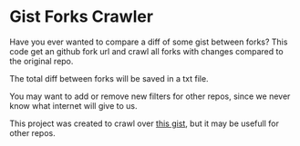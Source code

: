 # Gist Forks Crawler

Have you ever wanted to compare a diff of some gist between forks?
This code get an github fork url and crawl all forks with changes compared to the original repo.

The total diff between forks will be saved in a txt file.

You may want to add or remove new filters for other repos, since we never know what internet will give to us.

This project was created to crawl over [this gist](https://gist.github.com/tbrianjones/5992856), but it may be usefull for other repos.
